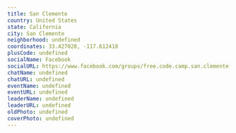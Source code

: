 ```yaml
---
title: San Clemente
country: United States
state: California
city: San Clemente
neighborhood: undefined
coordinates: 33.427028, -117.612418
plusCode: undefined
socialName: Facebook
socialURL: https://www.facebook.com/groups/free.code.camp.san.clemente.CA
chatName: undefined
chatURL: undefined
eventName: undefined
eventURL: undefined
leaderName: undefined
leaderURL: undefined
oldPhoto: undefined
coverPhoto: undefined
---
```

